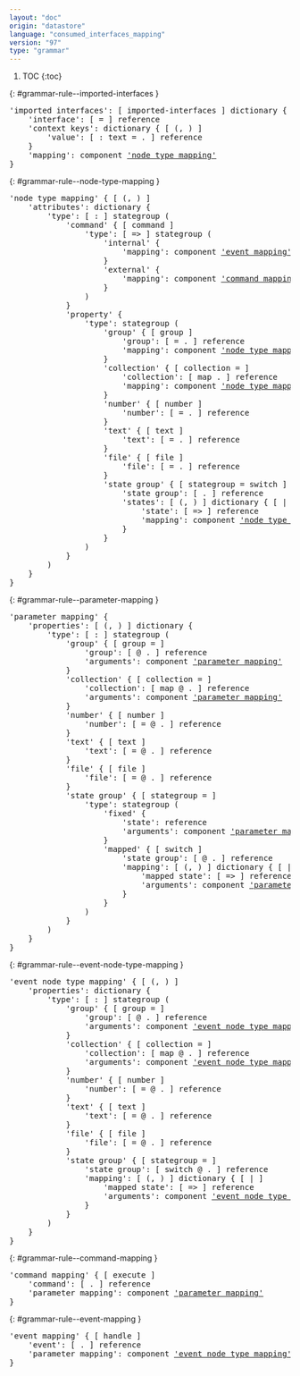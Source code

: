 ```yaml
---
layout: "doc"
origin: "datastore"
language: "consumed_interfaces_mapping"
version: "97"
type: "grammar"
---
```


1. TOC
{:toc}


{: #grammar-rule--imported-interfaces }
<div class="language-js highlighter-rouge">
<div class="highlight">
<pre class="highlight language-js code-custom">
'<span class="token string">imported interfaces</span>': [ <span class="token operator">imported-interfaces</span> ] dictionary {
	'<span class="token string">interface</span>': [ <span class="token operator">=</span> ] reference
	'<span class="token string">context keys</span>': dictionary { [ <span class="token operator">(</span>, <span class="token operator">)</span> ]
		'<span class="token string">value</span>': [ <span class="token operator">:</span> <span class="token operator">text</span> <span class="token operator">=</span> <span class="token operator">.</span> ] reference
	}
	'<span class="token string">mapping</span>': component <a href="#grammar-rule--node-type-mapping">'node type mapping'</a>
}
</pre>
</div>
</div>

{: #grammar-rule--node-type-mapping }
<div class="language-js highlighter-rouge">
<div class="highlight">
<pre class="highlight language-js code-custom">
'<span class="token string">node type mapping</span>' { [ <span class="token operator">(</span>, <span class="token operator">)</span> ]
	'<span class="token string">attributes</span>': dictionary {
		'<span class="token string">type</span>': [ <span class="token operator">:</span> ] stategroup (
			'<span class="token string">command</span>' { [ <span class="token operator">command</span> ]
				'<span class="token string">type</span>': [ <span class="token operator">=></span> ] stategroup (
					'<span class="token string">internal</span>' {
						'<span class="token string">mapping</span>': component <a href="#grammar-rule--event-mapping">'event mapping'</a>
					}
					'<span class="token string">external</span>' {
						'<span class="token string">mapping</span>': component <a href="#grammar-rule--command-mapping">'command mapping'</a>
					}
				)
			}
			'<span class="token string">property</span>' {
				'<span class="token string">type</span>': stategroup (
					'<span class="token string">group</span>' { [ <span class="token operator">group</span> ]
						'<span class="token string">group</span>': [ <span class="token operator">=</span> <span class="token operator">.</span> ] reference
						'<span class="token string">mapping</span>': component <a href="#grammar-rule--node-type-mapping">'node type mapping'</a>
					}
					'<span class="token string">collection</span>' { [ <span class="token operator">collection</span> <span class="token operator">=</span> ]
						'<span class="token string">collection</span>': [ <span class="token operator">map</span> <span class="token operator">.</span> ] reference
						'<span class="token string">mapping</span>': component <a href="#grammar-rule--node-type-mapping">'node type mapping'</a>
					}
					'<span class="token string">number</span>' { [ <span class="token operator">number</span> ]
						'<span class="token string">number</span>': [ <span class="token operator">=</span> <span class="token operator">.</span> ] reference
					}
					'<span class="token string">text</span>' { [ <span class="token operator">text</span> ]
						'<span class="token string">text</span>': [ <span class="token operator">=</span> <span class="token operator">.</span> ] reference
					}
					'<span class="token string">file</span>' { [ <span class="token operator">file</span> ]
						'<span class="token string">file</span>': [ <span class="token operator">=</span> <span class="token operator">.</span> ] reference
					}
					'<span class="token string">state group</span>' { [ <span class="token operator">stategroup</span> <span class="token operator">=</span> <span class="token operator">switch</span> ]
						'<span class="token string">state group</span>': [ <span class="token operator">.</span> ] reference
						'<span class="token string">states</span>': [ <span class="token operator">(</span>, <span class="token operator">)</span> ] dictionary { [ <span class="token operator">|</span> ]
							'<span class="token string">state</span>': [ <span class="token operator">=></span> ] reference
							'<span class="token string">mapping</span>': component <a href="#grammar-rule--node-type-mapping">'node type mapping'</a>
						}
					}
				)
			}
		)
	}
}
</pre>
</div>
</div>

{: #grammar-rule--parameter-mapping }
<div class="language-js highlighter-rouge">
<div class="highlight">
<pre class="highlight language-js code-custom">
'<span class="token string">parameter mapping</span>' {
	'<span class="token string">properties</span>': [ <span class="token operator">(</span>, <span class="token operator">)</span> ] dictionary {
		'<span class="token string">type</span>': [ <span class="token operator">:</span> ] stategroup (
			'<span class="token string">group</span>' { [ <span class="token operator">group</span> <span class="token operator">=</span> ]
				'<span class="token string">group</span>': [ <span class="token operator">@</span> <span class="token operator">.</span> ] reference
				'<span class="token string">arguments</span>': component <a href="#grammar-rule--parameter-mapping">'parameter mapping'</a>
			}
			'<span class="token string">collection</span>' { [ <span class="token operator">collection</span> <span class="token operator">=</span> ]
				'<span class="token string">collection</span>': [ <span class="token operator">map</span> <span class="token operator">@</span> <span class="token operator">.</span> ] reference
				'<span class="token string">arguments</span>': component <a href="#grammar-rule--parameter-mapping">'parameter mapping'</a>
			}
			'<span class="token string">number</span>' { [ <span class="token operator">number</span> ]
				'<span class="token string">number</span>': [ <span class="token operator">=</span> <span class="token operator">@</span> <span class="token operator">.</span> ] reference
			}
			'<span class="token string">text</span>' { [ <span class="token operator">text</span> ]
				'<span class="token string">text</span>': [ <span class="token operator">=</span> <span class="token operator">@</span> <span class="token operator">.</span> ] reference
			}
			'<span class="token string">file</span>' { [ <span class="token operator">file</span> ]
				'<span class="token string">file</span>': [ <span class="token operator">=</span> <span class="token operator">@</span> <span class="token operator">.</span> ] reference
			}
			'<span class="token string">state group</span>' { [ <span class="token operator">stategroup</span> <span class="token operator">=</span> ]
				'<span class="token string">type</span>': stategroup (
					'<span class="token string">fixed</span>' {
						'<span class="token string">state</span>': reference
						'<span class="token string">arguments</span>': component <a href="#grammar-rule--parameter-mapping">'parameter mapping'</a>
					}
					'<span class="token string">mapped</span>' { [ <span class="token operator">switch</span> ]
						'<span class="token string">state group</span>': [ <span class="token operator">@</span> <span class="token operator">.</span> ] reference
						'<span class="token string">mapping</span>': [ <span class="token operator">(</span>, <span class="token operator">)</span> ] dictionary { [ <span class="token operator">|</span> ]
							'<span class="token string">mapped state</span>': [ <span class="token operator">=></span> ] reference
							'<span class="token string">arguments</span>': component <a href="#grammar-rule--parameter-mapping">'parameter mapping'</a>
						}
					}
				)
			}
		)
	}
}
</pre>
</div>
</div>

{: #grammar-rule--event-node-type-mapping }
<div class="language-js highlighter-rouge">
<div class="highlight">
<pre class="highlight language-js code-custom">
'<span class="token string">event node type mapping</span>' { [ <span class="token operator">(</span>, <span class="token operator">)</span> ]
	'<span class="token string">properties</span>': dictionary {
		'<span class="token string">type</span>': [ <span class="token operator">:</span> ] stategroup (
			'<span class="token string">group</span>' { [ <span class="token operator">group</span> <span class="token operator">=</span> ]
				'<span class="token string">group</span>': [ <span class="token operator">@</span> <span class="token operator">.</span> ] reference
				'<span class="token string">arguments</span>': component <a href="#grammar-rule--event-node-type-mapping">'event node type mapping'</a>
			}
			'<span class="token string">collection</span>' { [ <span class="token operator">collection</span> <span class="token operator">=</span> ]
				'<span class="token string">collection</span>': [ <span class="token operator">map</span> <span class="token operator">@</span> <span class="token operator">.</span> ] reference
				'<span class="token string">arguments</span>': component <a href="#grammar-rule--event-node-type-mapping">'event node type mapping'</a>
			}
			'<span class="token string">number</span>' { [ <span class="token operator">number</span> ]
				'<span class="token string">number</span>': [ <span class="token operator">=</span> <span class="token operator">@</span> <span class="token operator">.</span> ] reference
			}
			'<span class="token string">text</span>' { [ <span class="token operator">text</span> ]
				'<span class="token string">text</span>': [ <span class="token operator">=</span> <span class="token operator">@</span> <span class="token operator">.</span> ] reference
			}
			'<span class="token string">file</span>' { [ <span class="token operator">file</span> ]
				'<span class="token string">file</span>': [ <span class="token operator">=</span> <span class="token operator">@</span> <span class="token operator">.</span> ] reference
			}
			'<span class="token string">state group</span>' { [ <span class="token operator">stategroup</span> <span class="token operator">=</span> ]
				'<span class="token string">state group</span>': [ <span class="token operator">switch</span> <span class="token operator">@</span> <span class="token operator">.</span> ] reference
				'<span class="token string">mapping</span>': [ <span class="token operator">(</span>, <span class="token operator">)</span> ] dictionary { [ <span class="token operator">|</span> ]
					'<span class="token string">mapped state</span>': [ <span class="token operator">=></span> ] reference
					'<span class="token string">arguments</span>': component <a href="#grammar-rule--event-node-type-mapping">'event node type mapping'</a>
				}
			}
		)
	}
}
</pre>
</div>
</div>

{: #grammar-rule--command-mapping }
<div class="language-js highlighter-rouge">
<div class="highlight">
<pre class="highlight language-js code-custom">
'<span class="token string">command mapping</span>' { [ <span class="token operator">execute</span> ]
	'<span class="token string">command</span>': [ <span class="token operator">.</span> ] reference
	'<span class="token string">parameter mapping</span>': component <a href="#grammar-rule--parameter-mapping">'parameter mapping'</a>
}
</pre>
</div>
</div>

{: #grammar-rule--event-mapping }
<div class="language-js highlighter-rouge">
<div class="highlight">
<pre class="highlight language-js code-custom">
'<span class="token string">event mapping</span>' { [ <span class="token operator">handle</span> ]
	'<span class="token string">event</span>': [ <span class="token operator">.</span> ] reference
	'<span class="token string">parameter mapping</span>': component <a href="#grammar-rule--event-node-type-mapping">'event node type mapping'</a>
}
</pre>
</div>
</div>
